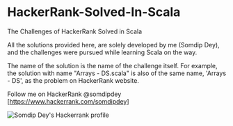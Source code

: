 # HackerRank-Solved-In-Scala
The Challenges of HackerRank Solved in Scala

All the solutions provided here, are solely developed by me (Somdip Dey), and the challenges were pursued while learning Scala on the way.

The name of the solution is the name of the challenge itself.
For example, the solution with name "Arrays - DS.scala" is also of the same name, 'Arrays - DS', as the problem on HackerRank website.

Follow me on HackerRank @somdipdey [https://www.hackerrank.com/somdipdey]

![Somdip Dey's Hackerrank profile](https://user-images.githubusercontent.com/8515608/31318280-7fc043c2-ac47-11e7-9998-ea29745276d7.png "Somdip Dey's HackerRank profile")
